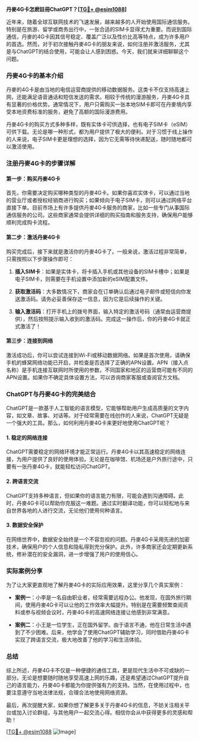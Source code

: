 **丹麥4G卡怎麽註冊ChatGPT？[[TG💪+ @esim1088](https://t.me/s/esim1088)]**

近年来，随着全球互联网技术的飞速发展，越来越多的人开始使用国际通信服务。特别是在旅游、留学或商务出行中，一张合适的SIM卡显得尤为重要。而说到国际通信，丹麥的4G卡因其信号稳定、覆盖广泛以及性价比高等特点，成为许多用户的首选。然而，对于初次接触丹麥4G卡的朋友来说，如何注册并激活服务，尤其是与ChatGPT的结合使用，可能会让人感到困惑。今天，我们就来详细聊聊这个问题。

### 丹麥4G卡的基本介绍

丹麥的4G卡是由当地的电信运营商提供的移动数据服务。这类卡不仅支持高速上网，还能满足语音通话和短信发送的需求。相较于传统的漫游服务，丹麥4G卡具有显著的价格优势。通常情况下，用户只需购买一张本地SIM卡即可在丹麥境内享受本地资费标准的服务，避免了高额的国际漫游费用。

丹麥4G卡的购买方式多种多样，既有实体卡可供选择，也有电子SIM卡（eSIM）可供下载。无论是哪一种形式，都为用户提供了极大的便利。对于习惯于线上操作的人来说，电子SIM卡更是理想的选择，因为它无需等待快递配送，随时随地都可以激活使用。

### 注册丹麥4G卡的步骤详解

#### 第一步：购买丹麥4G卡

首先，你需要决定购买哪种类型的丹麥4G卡。如果你喜欢实体卡，可以通过当地的营业厅或者授权经销商进行购买；如果倾向于电子SIM卡，则可以通过网络平台直接下单。目前市场上有许多提供丹麥4G卡服务的商家，比如一些专门从事国际通信服务的公司。这些商家通常会提供详细的购买指南和服务支持，确保用户能够顺利完成购卡流程。

#### 第二步：激活丹麥4G卡

购买完成后，接下来就是激活你的丹麥4G卡了。一般来说，激活过程非常简单，只需按照以下步骤操作即可：

1. **插入SIM卡**：如果是实体卡，将卡插入手机或其他设备的SIM卡槽中；如果是电子SIM卡，则需要在手机设置中添加新的eSIM配置文件。
   
2. **获取激活码**：大多数情况下，商家会在订单确认后通过电子邮件或短信向你发送激活码。请务必妥善保存这一信息，因为它是后续操作的关键。

3. **输入激活码**：打开手机上的拨号界面，输入特定的激活号码（通常由运营商提供），然后按照提示输入收到的激活码。完成这一操作后，你的丹麥4G卡就正式激活了！

#### 第三步：连接到网络

激活成功后，你可以尝试连接到Wi-Fi或移动数据网络。如果是首次使用，请确保手机的蜂窝网络功能已开启，并检查是否选择了正确的APN设置。APN（接入点名称）是手机连接互联网时所使用的参数，不同国家和地区的运营商可能有不同的APN设置。如果你不确定具体设置方法，可以咨询商家客服或查阅官方文档。

### ChatGPT与丹麥4G卡的完美结合

ChatGPT是一款基于人工智能的语言模型，它能够帮助用户生成高质量的文字内容，如文章、故事、对话等。对于经常需要在线创作的人来说，ChatGPT无疑是一个强大的工具。那么，如何利用丹麥4G卡来更好地使用ChatGPT呢？

#### 1. 稳定的网络连接

ChatGPT需要稳定的网络环境才能正常运行。丹麥4G卡以其高速稳定的网络连接，为用户提供了良好的使用体验。无论是在咖啡馆、机场还是户外旅行途中，只要有一张丹麥4G卡，就能轻松访问ChatGPT。

#### 2. 跨语言交流

ChatGPT支持多种语言，但如果你的语言能力有限，可能会遇到沟通障碍。此时，丹麥4G卡可以帮助你克服这一难题。通过实时翻译功能，你可以轻松地与来自世界各地的人进行交流，无论他们使用何种语言。

#### 3. 数据安全保护

在网络世界中，数据安全始终是一个不容忽视的问题。丹麥4G卡采用先进的加密技术，确保用户的个人信息和隐私得到充分保护。此外，许多商家还会定期更新系统，修补潜在的安全漏洞，进一步增强了用户的使用信心。

### 实际案例分享

为了让大家更直观地了解丹麥4G卡的实际应用效果，这里分享几个真实案例：

- **案例一**：小李是一名自由职业者，经常需要远程办公。他发现，在国外旅行期间，使用丹麥4G卡可以让他的工作效率大幅提升。特别是在需要频繁查阅资料或参与视频会议时，丹麥4G卡的高速网络连接让他感到非常满意。

- **案例二**：小王是一位学生，正在国外留学。由于语言不通，他在日常生活中遇到了不少困难。后来，他学会了使用ChatGPT辅助学习，同时借助丹麥4G卡实现了跨语言交流，极大地改善了他的学习和生活体验。

### 总结

综上所述，丹麥4G卡不仅是一种便捷的通信工具，更是现代生活中不可或缺的一部分。无论是想要随时随地享受高速上网的乐趣，还是希望通过ChatGPT提升自己的语言能力，丹麥4G卡都能为你提供强有力的支持。当然，在使用过程中，也要注意遵守当地法律法规，合理合法地使用网络资源。

最后，再次提醒大家，如果你想了解更多关于丹麥4G卡的信息，不妨关注相关平台或加入讨论群组，与其他用户一起交流心得。相信你会从中获得更多的灵感和帮助！

[[TG💪+ @esim1088](https://t.me/s/esim1088) ![Image](https://i.postimg.cc/4NQfJmqS/Snipaste-2025-05-13-00-14-12.png)]